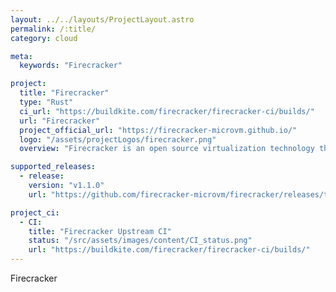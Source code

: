 ```yaml
---
layout: ../../layouts/ProjectLayout.astro
permalink: /:title/
category: cloud

meta:
  keywords: "Firecracker"

project:
  title: "Firecracker"
  type: "Rust"
  ci_url: "https://buildkite.com/firecracker/firecracker-ci/builds/"
  url: "Firecracker"
  project_official_url: "https://firecracker-microvm.github.io/"
  logo: "/assets/projectLogos/firecracker.png"
  overview: "Firecracker is an open source virtualization technology that is purpose-built for creating and managing secure, multi-tenant container and function-based services."

supported_releases:
  - release:
    version: "v1.1.0"
    url: "https://github.com/firecracker-microvm/firecracker/releases/tag/v1.1.0"

project_ci:
  - CI:
    title: "Firecracker Upstream CI"
    status: "/src/assets/images/content/CI_status.png"
    url: "https://buildkite.com/firecracker/firecracker-ci/builds/"
---
```


<p>Firecracker</p>
